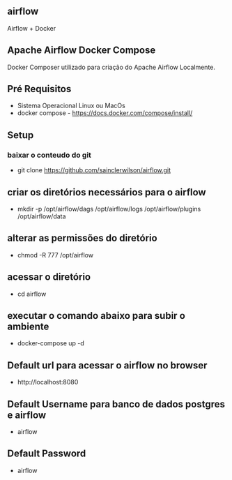## airflow
Airflow + Docker

## Apache Airflow Docker Compose
Docker Composer utilizado para criação do Apache Airflow Localmente.

## Pré Requisitos
- Sistema Operacional Linux ou MacOs
- docker compose    - https://docs.docker.com/compose/install/

## Setup
### baixar o conteudo do git
- git clone https://github.com/sainclerwilson/airflow.git

## criar os diretórios necessários para o airflow
- mkdir -p /opt/airflow/dags /opt/airflow/logs /opt/airflow/plugins /opt/airflow/data

## alterar as permissões do diretório
- chmod -R 777 /opt/airflow

## acessar o diretório
- cd airflow

## executar o comando abaixo para subir o ambiente
- docker-compose up -d

## Default url para acessar o airflow no browser
- http://localhost:8080

## Default Username para banco de dados postgres e airflow
- airflow

## Default Password
- airflow
